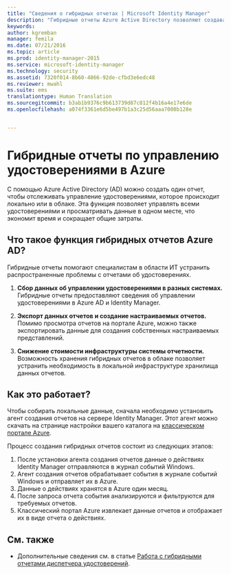 ```yaml
---
title: "Сведения о гибридных отчетах | Microsoft Identity Manager"
description: "Гибридные отчеты Azure Active Directory позволяют создавать настраиваемые отчеты, включающие как облачные, так и локальные события."
keywords: 
author: kgremban
manager: femila
ms.date: 07/21/2016
ms.topic: article
ms.prod: identity-manager-2015
ms.service: microsoft-identity-manager
ms.technology: security
ms.assetid: 7320f014-8b60-4866-92de-cfbd3e6edc48
ms.reviewer: mwahl
ms.suite: ems
translationtype: Human Translation
ms.sourcegitcommit: b3ab1b9376c9b613739d87c812f4b16a4e17e6de
ms.openlocfilehash: a074f3361e6d5be497b1a3c25d56aaa7008b128e


---
```


# Гибридные отчеты по управлению удостоверениями в Azure
С помощью Azure Active Directory (AD) можно создать один отчет, чтобы отслеживать управление удостоверениями, которое происходит локально или в облаке. Эта функция позволяет управлять всеми удостоверениями и просматривать данные в одном месте, что экономит время и сокращает общие затраты.

## Что такое функция гибридных отчетов Azure AD?
Гибридные отчеты помогают специалистам в области ИТ устранить распространенные проблемы с отчетами об удостоверениях.

1. **Сбор данных об управлении удостоверениями в разных системах.** Гибридные отчеты предоставляют сведения об управлении удостоверениями в Azure AD и Identity Manager.

2. **Экспорт данных отчетов и создание настраиваемых отчетов.** Помимо просмотра отчетов на портале Azure, можно также экспортировать данные для создания собственных настраиваемых представлений.

3. **Снижение стоимости инфраструктуры системы отчетности.** Возможность хранения гибридных отчетов в облаке позволяет устранить необходимость в локальной инфраструктуре хранилища данных отчетов.

## Как это работает?

Чтобы собирать локальные данные, сначала необходимо установить агент создания отчетов на сервере Identity Manager. Этот агент можно скачать на странице настройки вашего каталога на [классическом портале Azure](https://manage.windowsazure.com/).

Процесс создания гибридных отчетов состоит из следующих этапов:
1. После установки агента создания отчетов данные о действиях Identity Manager отправляются в журнал событий Windows.
2. Агент создания отчетов обрабатывает события в журнале событий Windows и отправляет их в Azure.
3. Данные о действиях хранятся в Azure один месяц.
4. После запроса отчета события анализируются и фильтруются для требуемых отчетов.
5. Классический портал Azure извлекает данные отчетов и отображает их в виде отчета о действиях.

## См. также
- Дополнительные сведения см. в статье [Работа с гибридными отчетами диспетчера удостоверений](/microsoft-identity-manager/deploy-use/working-with-identity-manager-hybrid-reporting).



<!--HONumber=Jul16_HO3-->


